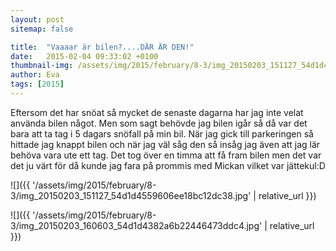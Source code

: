 ```yaml
---
layout: post
sitemap: false

title:  "Vaaaar är bilen?....DÄR ÄR DEN!"
date:   2015-02-04 09:33:02 +0100
thumbnail-img: /assets/img/2015/february/8-3/img_20150203_151127_54d1d4559606ee18bc12dc38.jpg
author: Eva
tags: [2015]
---
```


Eftersom det har snöat så mycket de senaste dagarna har jag inte velat använda bilen något. Men som sagt behövde jag bilen igår så då var det bara att ta tag i 5 dagars snöfall på min bil. När jag gick till parkeringen så hittade jag knappt bilen och när jag väl såg den så insåg jag även att jag lär behöva vara ute ett tag. Det tog över en timma att få fram bilen men det var det ju värt för då kunde jag fara på prommis med Mickan vilket var jättekul:D

![]({{ '/assets/img/2015/february/8-3/img_20150203_151127_54d1d4559606ee18bc12dc38.jpg'  | relative_url }})

![]({{ '/assets/img/2015/february/8-3/img_20150203_160603_54d1d4382a6b22446473ddc4.jpg'  | relative_url }})

